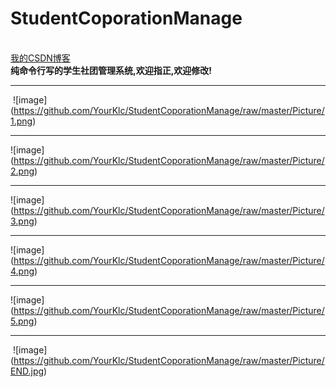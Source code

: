 # StudentCoporationManage
<br>
<a href="https://blog.csdn.net/k_l_c_">我的CSDN博客</a>
<br>
<b>纯命令行写的学生社团管理系统,欢迎指正,欢迎修改!</b>
 
- - - 

  ![image] (https://github.com/YourKlc/StudentCoporationManage/raw/master/Picture/1.png) 
  
- - -
  ![image] (https://github.com/YourKlc/StudentCoporationManage/raw/master/Picture/2.png)  
- - -
  ![image] (https://github.com/YourKlc/StudentCoporationManage/raw/master/Picture/3.png)  
- - -
  ![image] (https://github.com/YourKlc/StudentCoporationManage/raw/master/Picture/4.png)  
- - -
  ![image] (https://github.com/YourKlc/StudentCoporationManage/raw/master/Picture/5.png)  
- - -
  ![image] (https://github.com/YourKlc/StudentCoporationManage/raw/master/Picture/END.jpg)  
    
    

